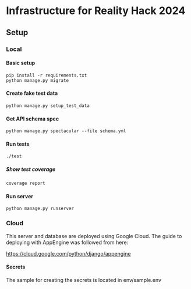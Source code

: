 # Infrastructure for Reality Hack 2024

## Setup

### Local

#### Basic setup

```shell
pip install -r requirements.txt
python manage.py migrate
```

#### Create fake test data

```shell
python manage.py setup_test_data
```

#### Get API schema spec

```shell
python manage.py spectacular --file schema.yml
```

#### Run tests

```shell
./test
```

##### Show test coverage

```
coverage report
```

#### Run server

```shell
python manage.py runserver
```

### Cloud

This server and database are deployed using Google Cloud. The guide to deploying with AppEngine was followed from here:

<https://cloud.google.com/python/django/appengine>

#### Secrets

The sample for creating the secrets is located in env/sample.env

